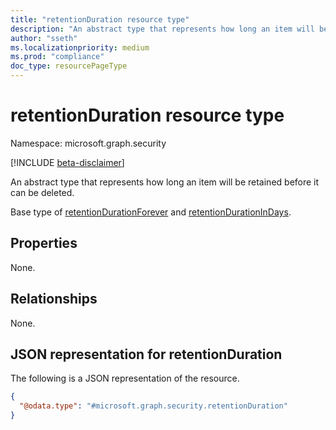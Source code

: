 ```yaml
---
title: "retentionDuration resource type"
description: "An abstract type that represents how long an item will be retained before it can be deleted."
author: "sseth"
ms.localizationpriority: medium
ms.prod: "compliance"
doc_type: resourcePageType
---
```


# retentionDuration resource type

Namespace: microsoft.graph.security

[!INCLUDE [beta-disclaimer](../../includes/beta-disclaimer.md)]

An abstract type that represents how long an item will be retained before it can be deleted. 

Base type of
[retentionDurationForever](../resources/security-retentiondurationforever.md) and [retentionDurationInDays](../resources/security-retentiondurationindays.md).

## Properties
None.

## Relationships
None.

## JSON representation for retentionDuration
The following is a JSON representation of the resource.
<!-- {
  "blockType": "resource",
  "@odata.type": "microsoft.graph.security.retentionDuration"
}
-->
``` json
{
  "@odata.type": "#microsoft.graph.security.retentionDuration"
}
```


